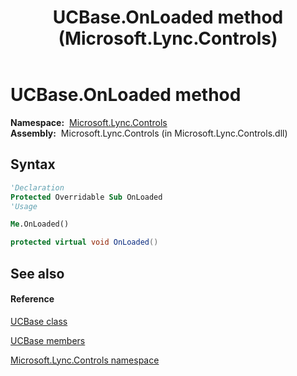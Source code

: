 ﻿---
title: UCBase.OnLoaded method  (Microsoft.Lync.Controls)
TOCTitle: 'OnLoaded method '
ms:assetid: M:Microsoft.Lync.Controls.UCBase.OnLoaded_DI_3_UC_OCS14MrefLyncWPF
ms:mtpsurl: https://msdn.microsoft.com/en-us/library/microsoft.lync.controls.ucbase.onloaded_di_3_uc_ocs14mreflyncwpf(v=office.15)
ms:contentKeyID: 48598422
ms.date: 07/28/2014
mtps_version: v=office.15
f1_keywords:
- Microsoft.Lync.Controls.UCBase.OnLoaded
dev_langs:
- CSharp
- JScript
- VB
- other
---

# UCBase.OnLoaded method

**Namespace:**  [Microsoft.Lync.Controls](microsoft-lync-controls-namespace_1.md)  
**Assembly:**  Microsoft.Lync.Controls (in Microsoft.Lync.Controls.dll)

## Syntax

``` vb
'Declaration
Protected Overridable Sub OnLoaded
'Usage

Me.OnLoaded()
```

``` csharp
protected virtual void OnLoaded()
```

## See also

#### Reference

[UCBase class](ucbase-class-microsoft-lync-controls_1.md)

[UCBase members](ucbase-members-microsoft-lync-controls_1.md)

[Microsoft.Lync.Controls namespace](microsoft-lync-controls-namespace_1.md)

